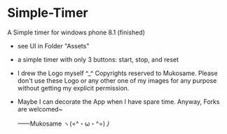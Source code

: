 # Simple-Timer
A Simple timer for windows phone 8.1 (finished)

* see UI in Folder "Assets"

* a simple timer with only 3 buttons: start, stop, and reset

* I drew the Logo myself ^_^ Copyrights reserved to Mukosame. Please don't use these Logo or any other one of my images for any purpose without getting my explicit permission.

*  Maybe I can decorate the App when I have spare time. Anyway, Forks are welcomed~



    ——Mukosame ヽ(=^・ω・^=)丿
